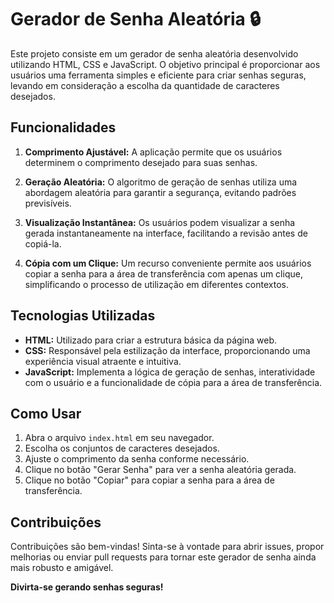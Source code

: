 # Gerador de Senha Aleatória 🔒

Este projeto consiste em um gerador de senha aleatória desenvolvido utilizando HTML, CSS e JavaScript. O objetivo principal é proporcionar aos usuários uma ferramenta simples e eficiente para criar senhas seguras, levando em consideração a escolha da quantidade de caracteres desejados.

## Funcionalidades

1. **Comprimento Ajustável:** A aplicação permite que os usuários determinem o comprimento desejado para suas senhas.

2. **Geração Aleatória:** O algoritmo de geração de senhas utiliza uma abordagem aleatória para garantir a segurança, evitando padrões previsíveis.

3. **Visualização Instantânea:** Os usuários podem visualizar a senha gerada instantaneamente na interface, facilitando a revisão antes de copiá-la.

4. **Cópia com um Clique:** Um recurso conveniente permite aos usuários copiar a senha para a área de transferência com apenas um clique, simplificando o processo de utilização em diferentes contextos.

## Tecnologias Utilizadas

- **HTML:** Utilizado para criar a estrutura básica da página web.
- **CSS:** Responsável pela estilização da interface, proporcionando uma experiência visual atraente e intuitiva.
- **JavaScript:** Implementa a lógica de geração de senhas, interatividade com o usuário e a funcionalidade de cópia para a área de transferência.

## Como Usar

1. Abra o arquivo `index.html` em seu navegador.
2. Escolha os conjuntos de caracteres desejados.
3. Ajuste o comprimento da senha conforme necessário.
4. Clique no botão "Gerar Senha" para ver a senha aleatória gerada.
5. Clique no botão "Copiar" para copiar a senha para a área de transferência.

## Contribuições

Contribuições são bem-vindas! Sinta-se à vontade para abrir issues, propor melhorias ou enviar pull requests para tornar este gerador de senha ainda mais robusto e amigável.

**Divirta-se gerando senhas seguras!**
